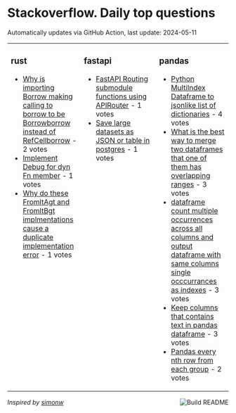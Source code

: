 # Stackoverflow. Daily top questions 

Automatically updates via GitHub Action, last update: <!-- date starts -->2024-05-11<!-- date ends -->


<table><tr><td valign="top" width="33%">

### rust
<!-- rust starts -->
* [Why is importing Borrow making calling to borrow to be Borrowborrow instead of RefCellborrow](https://stackoverflow.com/questions/78460674/why-is-importing-borrow-making-calling-to-borrow-to-be-borrowborrow-instead-of) - 2 votes
* [Implement Debug for dyn Fn member](https://stackoverflow.com/questions/78463535/implement-debug-for-dyn-fn-member) - 1 votes
* [Why do these FromltAgt and FromltBgt implmentations cause a duplicate implementation error](https://stackoverflow.com/questions/78461744/why-do-these-froma-and-fromb-implmentations-cause-a-duplicate-implementation) - 1 votes
<!-- rust ends -->
</td><td valign="top" width="34%">


### fastapi
<!-- fastapi starts -->
* [FastAPI Routing submodule functions using APIRouter](https://stackoverflow.com/questions/78462178/fastapi-routing-submodule-functions-using-apirouter) - 1 votes
* [Save large datasets as JSON or table in postgres](https://stackoverflow.com/questions/78462534/save-large-datasets-as-json-or-table-in-postgres) - 1 votes
<!-- fastapi ends -->
</td><td valign="top" width="34%">


### pandas
<!-- pandas starts -->
* [Python MultiIndex Dataframe to jsonlike list of dictionaries](https://stackoverflow.com/questions/78463386/python-multiindex-dataframe-to-json-like-list-of-dictionaries) - 4 votes
* [What is the best way to merge two dataframes that one of them has overlapping ranges](https://stackoverflow.com/questions/78464072/what-is-the-best-way-to-merge-two-dataframes-that-one-of-them-has-overlapping-ra) - 3 votes
* [dataframe count multiple occurrences across all columns and output dataframe with same columns single occcurrances as indexes](https://stackoverflow.com/questions/78462882/dataframe-count-multiple-occurrences-across-all-columns-and-output-dataframe-wi) - 3 votes
* [Keep columns that contains text in pandas dataframe](https://stackoverflow.com/questions/78459217/keep-columns-that-contains-text-in-pandas-dataframe) - 3 votes
* [Pandas every nth row from each group](https://stackoverflow.com/questions/78459786/pandas-every-nth-row-from-each-group) - 2 votes
<!-- pandas ends -->
</td></tr></table>

<a href="https://github.com/hp0404/hp0404/actions"><img src="https://github.com/hp0404/hp0404/workflows/Build%20README/badge.svg" align="right" alt="Build README"></a> <p>*Inspired by  [simonw](https://github.com/simonw/simonw)*</p>
